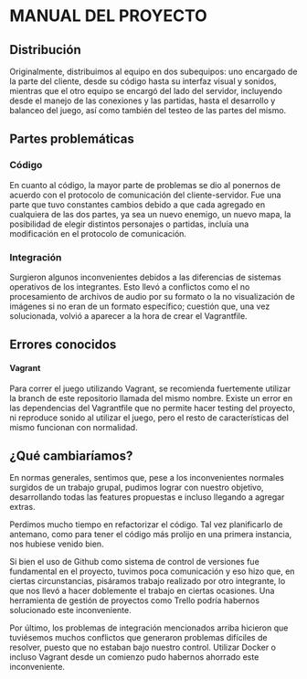 # MANUAL DEL PROYECTO
## Distribución
Originalmente, distribuimos al equipo en dos subequipos: uno encargado de la parte del cliente, desde su código hasta su interfaz visual y sonidos, mientras que el otro equipo se encargó del lado del servidor, incluyendo desde el manejo de las conexiones y las partidas, hasta el desarrollo y balanceo del juego, así como también del testeo de las partes del mismo.

## Partes problemáticas
### Código
En cuanto al código, la mayor parte de problemas se dio al ponernos de acuerdo con el protocolo de comunicación del cliente-servidor. Fue una parte que tuvo constantes cambios debido a que cada agregado en cualquiera de las dos partes, ya sea un nuevo enemigo, un nuevo mapa, la posibilidad de elegir distintos personajes o partidas, incluía una modificación en el protocolo de comunicación.

### Integración
Surgieron algunos inconvenientes debidos a las diferencias de sistemas operativos de los integrantes. Esto llevó a conflictos como el no procesamiento de archivos de audio por su formato o la no visualización de imágenes si no eran de un formato específico; cuestión que, una vez solucionada, volvió a aparecer a la hora de crear el Vagrantfile.

## Errores conocidos
#### Vagrant
Para correr el juego utilizando Vagrant, se recomienda fuertemente utilizar la branch de este repositorio llamada del mismo nombre.
Existe un error en las dependencias del Vagrantfile que no permite hacer testing del proyecto, ni reproduce sonido al utilizar el juego, pero el resto de características del mismo funcionan con normalidad.

## ¿Qué cambiaríamos?
En normas generales, sentimos que, pese a los inconvenientes normales surgidos de un trabajo grupal, pudimos lograr con nuestro objetivo, desarrollando todas las features propuestas e incluso llegando a agregar extras.

Perdimos mucho tiempo en refactorizar el código. Tal vez planificarlo de antemano, como para tener el código más prolijo en una primera instancia, nos hubiese venido bien.

Si bien el uso de Github como sistema de control de versiones fue fundamental en el proyecto, tuvimos poca comunicación y eso hizo que, en ciertas circunstancias, pisáramos trabajo realizado por otro integrante, lo que nos llevó a hacer doblemente el trabajo en ciertas ocasiones. Una herramienta de gestión de proyectos como Trello podría habernos solucionado este inconveniente.

Por último, los problemas de integración mencionados arriba hicieron que tuviésemos muchos conflictos que generaron problemas difíciles de resolver, puesto que no estaban bajo nuestro control. Utilizar Docker o incluso Vagrant desde un comienzo pudo habernos ahorrado este inconveniente.

